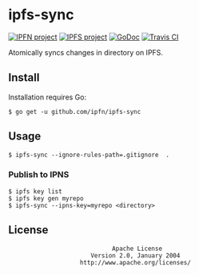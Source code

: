 # ipfs-sync

[![IPFN project](https://img.shields.io/badge/project-IPFN-blue.svg?style=flat-square)](//github.com/ipfn)
[![IPFS project](https://img.shields.io/badge/project-IPFS-blue.svg?style=flat-square)](//github.com/ipfs)
[![GoDoc](https://godoc.org/github.com/ipfn/ipfs-sync/sync?status.svg)](https://godoc.org/github.com/ipfn/ipfs-sync/sync)
[![Travis CI](https://travis-ci.org/ipfn/ipfs-sync.svg?branch=master)](https://travis-ci.org/ipfn/ipfs-sync)

Atomically syncs changes in directory on IPFS.

## Install

Installation requires Go:

```console
$ go get -u github.com/ipfn/ipfs-sync
```

## Usage

```console
$ ipfs-sync --ignore-rules-path=.gitignore  .
```

### Publish to IPNS

```console
$ ipfs key list
$ ipfs key gen myrepo
$ ipfs-sync --ipns-key=myrepo <directory>
```

## License

                                 Apache License
                           Version 2.0, January 2004
                        http://www.apache.org/licenses/

